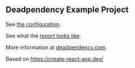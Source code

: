 ## Deadpendency Example Project

See [the configuration](deadpendency.yaml).

See what the [report looks like](https://github.com/deadpendency/deadpendency-example/pull/1/checks).

More information at [deadpendency.com](https://deadpendency.com).

Based on https://create-react-app.dev/

